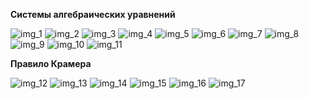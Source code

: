 **Системы алгебраических уравнений**  

![img_1](https://user-images.githubusercontent.com/35499834/47380906-dcd84b80-d6fe-11e8-9178-4d73a296637a.png)
![img_2](https://user-images.githubusercontent.com/35499834/47380963-ff6a6480-d6fe-11e8-8196-fa163034aecb.png)
![img_3](https://user-images.githubusercontent.com/35499834/47381007-1610bb80-d6ff-11e8-97a3-90d0b99c8e73.png)
![img_4](https://user-images.githubusercontent.com/35499834/47381026-26c13180-d6ff-11e8-80b8-23637e9ad9d6.png)
![img_5](https://user-images.githubusercontent.com/35499834/47381050-35a7e400-d6ff-11e8-934e-954768da0042.png)
![img_6](https://user-images.githubusercontent.com/35499834/47381065-42c4d300-d6ff-11e8-8f7d-299ee6a92d0c.png)
![img_7](https://user-images.githubusercontent.com/35499834/47381076-4f492b80-d6ff-11e8-821d-74bffe6acf8e.png)
![img_8](https://user-images.githubusercontent.com/35499834/47382296-43129d80-d702-11e8-8fd2-0460130eaeb0.png)
![img_9](https://user-images.githubusercontent.com/35499834/47382361-6c332e00-d702-11e8-9c9f-2d0a24a25117.png)
![img_10](https://user-images.githubusercontent.com/35499834/47382466-adc3d900-d702-11e8-9b66-1d3f28c8f1a1.png)
![img_11](https://user-images.githubusercontent.com/35499834/47382749-49554980-d703-11e8-8684-5612e67d5fdc.png)

**Правило Крамера**  

![img_12](https://user-images.githubusercontent.com/35499834/47388691-1fa41e80-d713-11e8-9e67-c83d17fb7faf.png)
![img_13](https://user-images.githubusercontent.com/35499834/47388719-2e8ad100-d713-11e8-904b-75321ffe06ce.png)
![img_14](https://user-images.githubusercontent.com/35499834/47388740-3ba7c000-d713-11e8-8ce8-934d9414c77b.png)
![img_15](https://user-images.githubusercontent.com/35499834/47388758-4b270900-d713-11e8-9d5e-a53281d49ce2.png)
![img_16](https://user-images.githubusercontent.com/35499834/47526936-92430480-d8a1-11e8-805b-4fd1a528872c.png)
![img_17](https://user-images.githubusercontent.com/35499834/47600297-76358500-d9bf-11e8-9436-42e019197f49.png)

